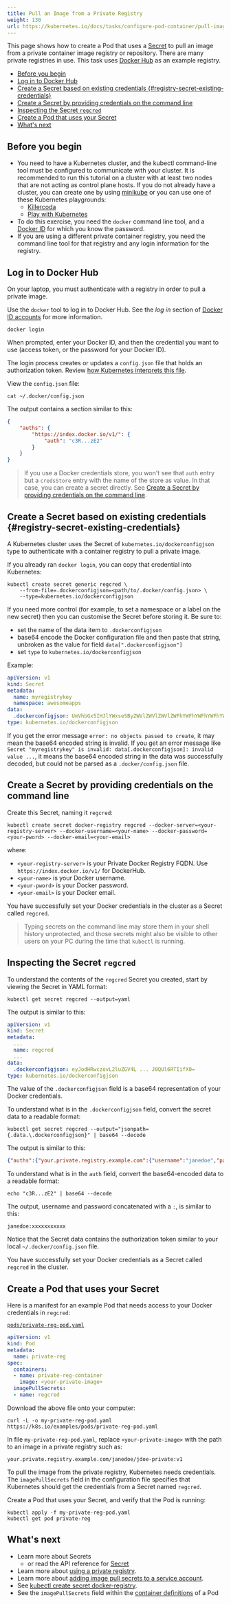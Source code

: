 ```yaml
---
title: Pull an Image from a Private Registry
weight: 130
url: https://kubernetes.io/docs/tasks/configure-pod-container/pull-image-private-registry/
---
```


<!-- overview -->

This page shows how to create a Pod that uses a [Secret](https://kubernetes.io/docs/concepts/configuration/secret/) to pull an image from a private container image registry or repository. There are many private registries in use. This task uses [Docker Hub](https://www.docker.com/products/docker-hub) as an example registry.

- [Before you begin](#before-you-begin)
- [Log in to Docker Hub](#log-in-to-docker-hub)
- [Create a Secret based on existing credentials {#registry-secret-existing-credentials}](#create-a-secret-based-on-existing-credentials-registry-secret-existing-credentials)
- [Create a Secret by providing credentials on the command line](#create-a-secret-by-providing-credentials-on-the-command-line)
- [Inspecting the Secret `regcred`](#inspecting-the-secret-regcred)
- [Create a Pod that uses your Secret](#create-a-pod-that-uses-your-secret)
- [What's next](#whats-next)

## Before you begin

- You need to have a Kubernetes cluster, and the kubectl command-line tool must be configured to communicate with your cluster. It is recommended to run this tutorial on a cluster with at least two nodes that are not acting as control plane hosts. If you do not already have a cluster, you can create one by using [minikube](https://minikube.sigs.k8s.io/docs/tutorials/multi_node/) or you can use one of these Kubernetes playgrounds:
  - [Killercoda](https://killercoda.com/playgrounds/scenario/kubernetes)
  - [Play with Kubernetes](http://labs.play-with-k8s.com/)
- To do this exercise, you need the `docker` command line tool, and a [Docker ID](https://docs.docker.com/docker-id/) for which you know the password.
- If you are using a different private container registry, you need the command line tool for that registry and any login information for the registry.

<!-- steps -->

## Log in to Docker Hub

On your laptop, you must authenticate with a registry in order to pull a private image.

Use the `docker` tool to log in to Docker Hub. See the _log in_ section of
[Docker ID accounts](https://docs.docker.com/docker-id/#log-in) for more information.

```shell
docker login
```

When prompted, enter your Docker ID, and then the credential you want to use (access token,
or the password for your Docker ID).

The login process creates or updates a `config.json` file that holds an authorization token. Review [how Kubernetes interprets this file](/docs/concepts/containers/images#config-json).

View the `config.json` file:

```shell
cat ~/.docker/config.json
```

The output contains a section similar to this:

```json
{
    "auths": {
        "https://index.docker.io/v1/": {
            "auth": "c3R...zE2"
        }
    }
}
```

> If you use a Docker credentials store, you won't see that `auth` entry but a `credsStore` entry with the name of the store as value.
> In that case, you can create a secret directly. See [Create a Secret by providing credentials on the command line](#create-a-secret-by-providing-credentials-on-the-command-line).

## Create a Secret based on existing credentials {#registry-secret-existing-credentials}

A Kubernetes cluster uses the Secret of `kubernetes.io/dockerconfigjson` type to authenticate with
a container registry to pull a private image.

If you already ran `docker login`, you can copy
that credential into Kubernetes:

```shell
kubectl create secret generic regcred \
    --from-file=.dockerconfigjson=<path/to/.docker/config.json> \
    --type=kubernetes.io/dockerconfigjson
```

If you need more control (for example, to set a namespace or a label on the new
secret) then you can customise the Secret before storing it.
Be sure to:

- set the name of the data item to `.dockerconfigjson`
- base64 encode the Docker configuration file and then paste that string, unbroken
  as the value for field `data[".dockerconfigjson"]`
- set `type` to `kubernetes.io/dockerconfigjson`

Example:

```yaml
apiVersion: v1
kind: Secret
metadata:
  name: myregistrykey
  namespace: awesomeapps
data:
  .dockerconfigjson: UmVhbGx5IHJlYWxseSByZWVlZWVlZWVlZWFhYWFhYWFhYWFhYWFhYWFhYWFhYWFhYWFhYWxsbGxsbGxsbGxsbGxsbGxsbGxsbGxsbGxsbGxsbGx5eXl5eXl5eXl5eXl5eXl5eXl5eSBsbGxsbGxsbGxsbGxsbG9vb29vb29vb29vb29vb29vb29vb29vb29vb25ubm5ubm5ubm5ubm5ubm5ubm5ubm5ubmdnZ2dnZ2dnZ2dnZ2dnZ2dnZ2cgYXV0aCBrZXlzCg==
type: kubernetes.io/dockerconfigjson
```

If you get the error message `error: no objects passed to create`, it may mean the base64 encoded string is invalid.
If you get an error message like `Secret "myregistrykey" is invalid: data[.dockerconfigjson]: invalid value ...`, it means
the base64 encoded string in the data was successfully decoded, but could not be parsed as a `.docker/config.json` file.

## Create a Secret by providing credentials on the command line

Create this Secret, naming it `regcred`:

```shell
kubectl create secret docker-registry regcred --docker-server=<your-registry-server> --docker-username=<your-name> --docker-password=<your-pword> --docker-email=<your-email>
```

where:

- `<your-registry-server>` is your Private Docker Registry FQDN.
  Use `https://index.docker.io/v1/` for DockerHub.
- `<your-name>` is your Docker username.
- `<your-pword>` is your Docker password.
- `<your-email>` is your Docker email.

You have successfully set your Docker credentials in the cluster as a Secret called `regcred`.

> Typing secrets on the command line may store them in your shell history unprotected, and
> those secrets might also be visible to other users on your PC during the time that
> `kubectl` is running.

## Inspecting the Secret `regcred`

To understand the contents of the `regcred` Secret you created, start by viewing the Secret in YAML format:

```shell
kubectl get secret regcred --output=yaml
```

The output is similar to this:

```yaml
apiVersion: v1
kind: Secret
metadata:
  ...
  name: regcred
  ...
data:
  .dockerconfigjson: eyJodHRwczovL2luZGV4L ... J0QUl6RTIifX0=
type: kubernetes.io/dockerconfigjson
```

The value of the `.dockerconfigjson` field is a base64 representation of your Docker credentials.

To understand what is in the `.dockerconfigjson` field, convert the secret data to a
readable format:

```shell
kubectl get secret regcred --output="jsonpath={.data.\.dockerconfigjson}" | base64 --decode
```

The output is similar to this:

```json
{"auths":{"your.private.registry.example.com":{"username":"janedoe","password":"xxxxxxxxxxx","email":"jdoe@example.com","auth":"c3R...zE2"}}}
```

To understand what is in the `auth` field, convert the base64-encoded data to a readable format:

```shell
echo "c3R...zE2" | base64 --decode
```

The output, username and password concatenated with a `:`, is similar to this:

```none
janedoe:xxxxxxxxxxx
```

Notice that the Secret data contains the authorization token similar to your local `~/.docker/config.json` file.

You have successfully set your Docker credentials as a Secret called `regcred` in the cluster.

## Create a Pod that uses your Secret

Here is a manifest for an example Pod that needs access to your Docker credentials in `regcred`:

[`pods/private-reg-pod.yaml`](https://raw.githubusercontent.com/kubernetes/website/main/content/en/examples/pods/private-reg-pod.yaml)

```yaml
apiVersion: v1
kind: Pod
metadata:
  name: private-reg
spec:
  containers:
  - name: private-reg-container
    image: <your-private-image>
  imagePullSecrets:
  - name: regcred
```

Download the above file onto your computer:

```shell
curl -L -o my-private-reg-pod.yaml https://k8s.io/examples/pods/private-reg-pod.yaml
```

In file `my-private-reg-pod.yaml`, replace `<your-private-image>` with the path to an image in a private registry such as:

```none
your.private.registry.example.com/janedoe/jdoe-private:v1
```

To pull the image from the private registry, Kubernetes needs credentials.
The `imagePullSecrets` field in the configuration file specifies that
Kubernetes should get the credentials from a Secret named `regcred`.

Create a Pod that uses your Secret, and verify that the Pod is running:

```shell
kubectl apply -f my-private-reg-pod.yaml
kubectl get pod private-reg
```

## What's next

- Learn more about Secrets
  - or read the API reference for [Secret](https://kubernetes.io/docs/reference/kubernetes-api/config-and-storage-resources/secret-v1/)
- Learn more about [using a private registry](https://kubernetes.io/docs/concepts/containers/images/#using-a-private-registry).
- Learn more about [adding image pull secrets to a service account](https://kubernetes.io/docs/tasks/configure-pod-container/configure-service-account/#add-imagepullsecrets-to-a-service-account).
- See [kubectl create secret docker-registry](https://kubernetes.io/docs/reference/generated/kubectl/kubectl-commands/#-em-secret-docker-registry-em-).
- See the `imagePullSecrets` field within the [container definitions](https://kubernetes.io/docs/reference/kubernetes-api/workload-resources/pod-v1/#containers) of a Pod
